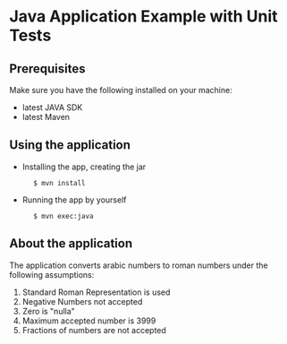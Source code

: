 # Java Application Example with Unit Tests 

## Prerequisites  
Make sure you have the following installed on your machine:  
- latest JAVA SDK  
- latest Maven  
  
## Using the application    
- Installing the app, creating the jar  
 ```
       $ mvn install 
 ```   
- Running the app by yourself  
 ```
       $ mvn exec:java
 ```  

## About the application
The application converts arabic numbers to roman numbers under the following assumptions:
1. Standard Roman Representation is used  
2. Negative Numbers not accepted  
3. Zero is "nulla"  
4. Maximum accepted number is 3999  
5. Fractions of numbers are not accepted

 

